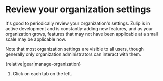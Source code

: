 # Review your organization settings

It's good to periodically review your organization's settings. Zulip is in
active development and is constantly adding new features, and as your
organization grows, features that may not have been applicable at a small
scale may be applicable now.

Note that most organization settings are visible to all users, though
generally only organization administrators can interact with them.

{relative|gear|manage-organization}

1. Click on each tab on the left.
